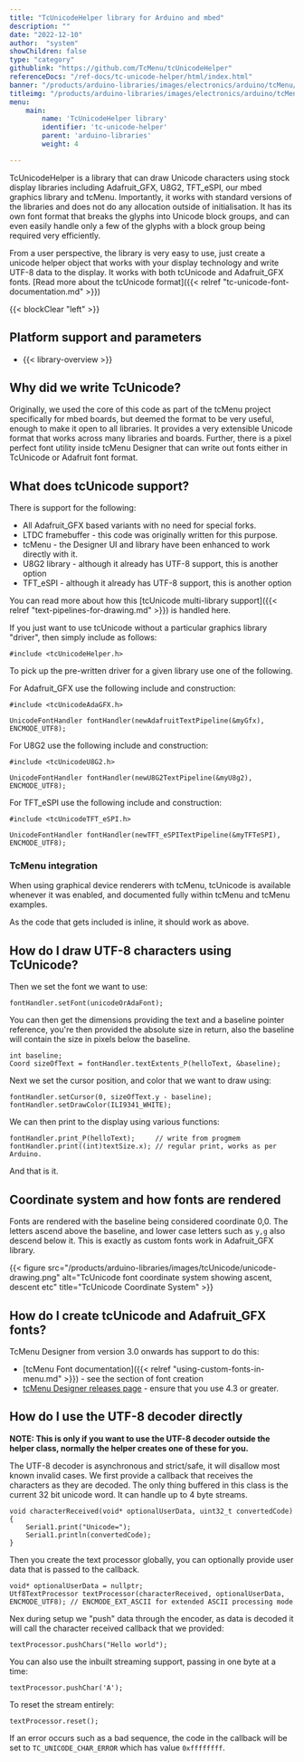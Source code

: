 ```yaml
---
title: "TcUnicodeHelper library for Arduino and mbed"
description: ""
date: "2022-12-10"
author:  "system"
showChildren: false
type: "category"
githublink: "https://github.com/TcMenu/tcUnicodeHelper"
referenceDocs: "/ref-docs/tc-unicode-helper/html/index.html"
banner: "/products/arduino-libraries/images/electronics/arduino/tcMenu/unicode-font-editor-banner.webp"
titleimg: "/products/arduino-libraries/images/electronics/arduino/tcMenu/unicode-font-editor-banner.webp"
menu:
    main:
        name: 'TcUnicodeHelper library'
        identifier: 'tc-unicode-helper'
        parent: 'arduino-libraries'
        weight: 4

---
```


TcUnicodeHelper is a library that can draw Unicode characters using stock display libraries including Adafruit_GFX, U8G2, TFT_eSPI, our mbed graphics library and tcMenu. Importantly, it works with standard versions of the libraries and does not do any allocation outside of initialisation. It has its own font format that breaks the glyphs into Unicode block groups, and can even easily handle only a few of the glyphs with a block group being required very efficiently.

From a user perspective, the library is very easy to use, just create a unicode helper object that works with your display technology and write UTF-8 data to the display. It works with both tcUnicode and Adafruit_GFX fonts. [Read more about the tcUnicode format]({{< relref "tc-unicode-font-documentation.md" >}})

{{< blockClear "left" >}}

## Platform support and parameters

* {{< library-overview >}}


## Why did we write TcUnicode?

Originally, we used the core of this code as part of the tcMenu project specifically for mbed boards, but deemed the format to be very useful, enough to make it open to all libraries. It provides a very extensible Unicode format that works across many libraries and boards. Further, there is a pixel perfect font utility inside tcMenu Designer that can write out fonts either in TcUnicode or Adafruit font format. 

## What does tcUnicode support?

There is support for the following:

* All Adafruit_GFX based variants with no need for special forks.
* LTDC framebuffer - this code was originally written for this purpose.
* tcMenu - the Designer UI and library have been enhanced to work directly with it.
* U8G2 library - although it already has UTF-8 support, this is another option
* TFT_eSPI - although it already has UTF-8 support, this is another option

You can read more about how this [tcUnicode multi-library support]({{< relref "text-pipelines-for-drawing.md" >}}) is handled here.

If you just want to use tcUnicode without a particular graphics library "driver", then simply include as follows:
    
    #include <tcUnicodeHelper.h>

To pick up the pre-written driver for a given library use one of the following.

For Adafruit_GFX use the following include and construction:

    #include <tcUnicodeAdaGFX.h>

    UnicodeFontHandler fontHandler(newAdafruitTextPipeline(&myGfx), ENCMODE_UTF8);

For U8G2 use the following include and construction:

    #include <tcUnicodeU8G2.h>

    UnicodeFontHandler fontHandler(newU8G2TextPipeline(&myU8g2), ENCMODE_UTF8);


For TFT_eSPI use the following include and construction:

    #include <tcUnicodeTFT_eSPI.h>

    UnicodeFontHandler fontHandler(newTFT_eSPITextPipeline(&myTFTeSPI), ENCMODE_UTF8);

### TcMenu integration

When using graphical device renderers with tcMenu, tcUnicode is available whenever it was enabled, and documented fully within tcMenu and tcMenu examples.

As the code that gets included is inline, it should work as above.

## How do I draw UTF-8 characters using TcUnicode?

Then we set the font we want to use:    

    fontHandler.setFont(unicodeOrAdaFont);

You can then get the dimensions providing the text and a baseline pointer reference, you're then provided the absolute size in return, also the baseline will contain the size in pixels below the baseline.

    int baseline;
    Coord sizeOfText = fontHandler.textExtents_P(helloText, &baseline);

Next we set the cursor position, and color that we want to draw using:

    fontHandler.setCursor(0, sizeOfText.y - baseline);
    fontHandler.setDrawColor(ILI9341_WHITE);

We can then print to the display using various functions:

    fontHandler.print_P(helloText);     // write from progmem
    fontHandler.print((int)textSize.x); // regular print, works as per Arduino.

And that is it.

## Coordinate system and how fonts are rendered

Fonts are rendered with the baseline being considered coordinate 0,0. The letters ascend above the baseline, and lower case letters such as `y,g` also descend below it. This is exactly as custom fonts work in Adafruit_GFX library.

{{< figure src="/products/arduino-libraries/images/tcUnicode/unicode-drawing.png" alt="TcUnicode font coordinate system showing ascent, descent etc" title="TcUnicode Coordinate System" >}}

## How do I create tcUnicode and Adafruit_GFX fonts?

TcMenu Designer from version 3.0 onwards has support to do this:

* [tcMenu Font documentation]({{< relref "using-custom-fonts-in-menu.md" >}}) - see the section of font creation
* [tcMenu Designer releases page](https://github.com/TcMenu/tcMenu/releases) - ensure that you use 4.3 or greater.

## How do I use the UTF-8 decoder directly

**NOTE: This is only if you want to use the UTF-8 decoder outside the helper class, normally the helper creates one of these for you.**

The UTF-8 decoder is asynchronous and strict/safe, it will disallow most known invalid cases. We first provide a callback that receives the characters as they are decoded. The only thing buffered in this class is the current 32 bit unicode word. It can handle up to 4 byte streams.

    void characterReceived(void* optionalUserData, uint32_t convertedCode) {
        Serial1.print("Unicode=");
        Serial1.println(convertedCode);
    }

Then you create the text processor globally, you can optionally provide user data that is passed to the callback. 

    void* optionalUserData = nullptr;
    Utf8TextProcessor textProcessor(characterReceived, optionalUserData, ENCMODE_UTF8); // ENCMODE_EXT_ASCII for extended ASCII processing mode

Nex during setup we "push" data through the encoder, as data is decoded it will call the character received callback that we provided:

    textProcessor.pushChars("Hello world");

You can also use the inbuilt streaming support, passing in one byte at a time:

    textProcessor.pushChar('A');

To reset the stream entirely:

    textProcessor.reset();

If an error occurs such as a bad sequence, the code in the callback will be set to `TC_UNICODE_CHAR_ERROR` which has value `0xffffffff`.

